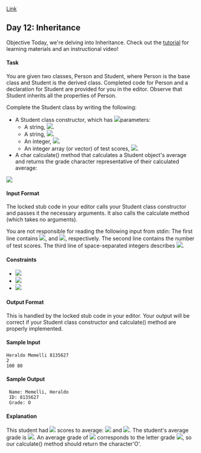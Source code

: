 [Link](https://www.hackerrank.com/challenges/30-inheritance/editorial)

## Day 12: Inheritance

Objective
Today, we're delving into Inheritance. Check out the [tutorial](https://www.hackerrank.com/challenges/30-inheritance/tutorial) for learning materials and an instructional video!

#### Task
You are given two classes, Person and Student, where Person is the base class and Student is the derived class. Completed code for Person and a declaration for Student are provided for you in the editor. Observe that Student inherits all the properties of Person.

Complete the Student class by writing the following:<br>

- A Student class constructor, which has <img src="https://latex.codecogs.com/svg.latex?\Large&space;4">parameters:
  - A string, <img src="https://latex.codecogs.com/svg.latex?\Large&space;firstName">.
  - A string, <img src="https://latex.codecogs.com/svg.latex?\Large&space;lastName">.
  - An integer, <img src="https://latex.codecogs.com/svg.latex?\Large&space;id">.
  - An integer array (or vector) of test scores, <img src="https://latex.codecogs.com/svg.latex?\Large&space;scores">.
- A char calculate() method that calculates a Student object's average and returns the grade character representative of their calculated average:

![](https://github.com/andy489/Data_Structures_and_Algorithms_CPP/blob/master/assets/Grading%2001.png)

#### Input Format

The locked stub code in your editor calls your Student class constructor and passes it the necessary arguments. It also calls the calculate method (which takes no arguments).

You are not responsible for reading the following input from stdin:
The first line contains <img src="https://latex.codecogs.com/svg.latex?\Large&space;firstName,lastName">, and <img src="https://latex.codecogs.com/svg.latex?\Large&space;id">, respectively. The second line contains the number of test scores. The third line of space-separated integers describes <img src="https://latex.codecogs.com/svg.latex?\Large&space;scores">.

#### Constraints
- <img src="https://latex.codecogs.com/svg.latex?\Large&space;1\le{|firstName|,|lastName|}\le{10}">
- <img src="https://latex.codecogs.com/svg.latex?\Large&space;|id|\equiv{7}">
- <img src="https://latex.codecogs.com/svg.latex?\Large&space;0\le{score,average\le{100}}">
#### Output Format

This is handled by the locked stub code in your editor. Your output will be correct if your Student class constructor and calculate() method are properly implemented.

#### Sample Input
```
Heraldo Memelli 8135627
2
100 80
```
#### Sample Output
```
 Name: Memelli, Heraldo
 ID: 8135627
 Grade: O
```
#### Explanation

This student had <img src="https://latex.codecogs.com/svg.latex?\Large&space;2"> scores to average: <img src="https://latex.codecogs.com/svg.latex?\Large&space;100"> and <img src="https://latex.codecogs.com/svg.latex?\Large&space;80">. The student's average grade is <img src="https://latex.codecogs.com/svg.latex?\Large&space;\frac{(100+80)}{2}=90">. An average grade of <img src="https://latex.codecogs.com/svg.latex?\Large&space;90"> corresponds to the letter grade <img src="https://latex.codecogs.com/svg.latex?\Large&space;O">, so our calculate() method should return the character'O'.
